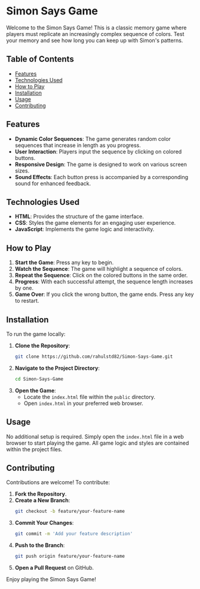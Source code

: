# Simon Says Game

Welcome to the Simon Says Game! This is a classic memory game where players must replicate an increasingly complex sequence of colors. Test your memory and see how long you can keep up with Simon's patterns.

## Table of Contents

- [Features](#features)
- [Technologies Used](#technologies-used)
- [How to Play](#how-to-play)
- [Installation](#installation)
- [Usage](#usage)
- [Contributing](#contributing)

## Features

- **Dynamic Color Sequences**: The game generates random color sequences that increase in length as you progress.
- **User Interaction**: Players input the sequence by clicking on colored buttons.
- **Responsive Design**: The game is designed to work on various screen sizes.
- **Sound Effects**: Each button press is accompanied by a corresponding sound for enhanced feedback.

## Technologies Used

- **HTML**: Provides the structure of the game interface.
- **CSS**: Styles the game elements for an engaging user experience.
- **JavaScript**: Implements the game logic and interactivity.

## How to Play

1. **Start the Game**: Press any key to begin.
2. **Watch the Sequence**: The game will highlight a sequence of colors.
3. **Repeat the Sequence**: Click on the colored buttons in the same order.
4. **Progress**: With each successful attempt, the sequence length increases by one.
5. **Game Over**: If you click the wrong button, the game ends. Press any key to restart.

## Installation

To run the game locally:

1. **Clone the Repository**:
   ```bash
   git clone https://github.com/rahulstd82/Simon-Says-Game.git
   ```
2. **Navigate to the Project Directory**:
   ```bash
   cd Simon-Says-Game
   ```
3. **Open the Game**:
   - Locate the `index.html` file within the `public` directory.
   - Open `index.html` in your preferred web browser.

## Usage

No additional setup is required. Simply open the `index.html` file in a web browser to start playing the game. All game logic and styles are contained within the project files.

## Contributing

Contributions are welcome! To contribute:

1. **Fork the Repository**.
2. **Create a New Branch**:
   ```bash
   git checkout -b feature/your-feature-name
   ```
3. **Commit Your Changes**:
   ```bash
   git commit -m 'Add your feature description'
   ```
4. **Push to the Branch**:
   ```bash
   git push origin feature/your-feature-name
   ```
5. **Open a Pull Request** on GitHub.

Enjoy playing the Simon Says Game! 
